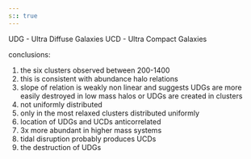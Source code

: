 ```yaml
---
s:: true
---
```

UDG - Ultra Diffuse Galaxies
UCD - Ultra Compact Galaxies

conclusions:

1. the six clusters observed between 200-1400
2. this is consistent with abundance halo relations
3. slope of relation is weakly non linear  and suggests UDGs are more easily destroyed in low mass halos or UDGs are created in clusters
4. not uniformly distributed
5. only in the most relaxed clusters distributed uniformly
6. location of UDGs and UCDs anticorrelated
7. 3x more abundant in higher mass systems
8. tidal disruption probably produces UCDs
9. the destruction of UDGs

